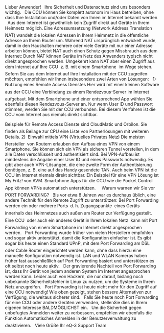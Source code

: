 Lieber Anwender!
 
Ihre Sicherheit und Datenschutz sind uns besonders wichtig.
 
Die CCU können Sie komplett autonom im Haus betreiben, ohne dass Ihre Installation und/oder Daten von Ihnen im Internet bekannt werden. 
 
Aus dem Internet ist gewöhnlich kein Zugriff direkt auf Geräte in Ihrem Heimnetz möglich. Eine Adressumsetzung (Network Address Translation  NAT) wandelt die lokalen Adressen in Ihrem Heimnetz in die öffentliche Adresse an Ihrem Router um. Während NAT ursprünglich entwickelt wurde, damit in den Haushalten mehrere oder viele Geräte mit nur einer Adresse arbeiten können, bietet NAT auch einen Schutz gegen Missbrauch aus dem Internet: Durch NAT können Geräte im Netz des Anwenders typisch nicht direkt angesprochen werden. Umgekehrt kann NAT aber einen Zugriff aus dem Internet auf Ihre CCU  z. B. mit einem Smartphone  im Wege stehen.
 
Sofern Sie aus dem Internet auf Ihre Installation mit der CCU zugreifen möchten, empfehlen wir Ihnen insbesondere zwei Arten von Lösungen:
 
1)  Nutzung eines Remote Access Dienstes
Hier wird mit einer kleinen Software aus der CCU eine Verbindung zu einem Rendezvous-Server im Internet aufgebaut. Mit dem Smartphone und einer entsprechend App wählen Sie ebenfalls diesen Rendezvous-Server an. Nur wenn User ID und Passwort stimmen, werden Sie mit der CCU verbunden. Bei diesem Verfahren ist die CCU vom Internet aus niemals direkt sichtbar.

Beispiele für Remote Access Dienste sind CloudMatic und Orbilon.
Sie finden als Beilage zur CPU eine Liste von Partnerlösungen mit weiteren Details.
2)  Einwahl mittels VPN (Virtuelles Privates Netz)
Die meisten Hersteller  von Routern erlauben den Aufbau eines VPN von einem Smartphone. Sie können sich ein VPN als sicheren Tunnel vorstellen, in dem alle Daten verschlüsselt und authentisiert sind. Bei VPN-Aufbau ist mindestens die Angabe einer User ID und eines Passworts notwendig. Es gibt aber auch VPN-Lösungen, die eine zweite Form der Authentisierung benötigen, z. B. eine auf das Handy gesendete TAN. Auch beim VPN ist die CCU im Internet niemals direkt sichtbar.
Ein Beispiel für eine VPN Lösung ist My Fritz! von AVM.
Smartphone Apps für die CCU wie die Pocket Control App können VPNs automatisch unterstützen.
 
 
Warum warnen wir Sie vor PORT FORWARDING?
 
Bis vor etwa 8 Jahren war es durchaus üblich, eine andere Technik für den Remote Zugriff zu unterstützen: Bei Port Forwarding werden ein oder mehrere Ports  d. h. Zugangspunkte  eines Geräts innerhalb des Heimnetzes auch außen am Router zur Verfügung gestellt. Eine CCU  oder auch ein anderes Gerät in Ihrem lokalen Netz  kann mit Port Forwarding von einem Smartphone im Internet direkt angesprochen werden.
 
Port Forwarding wurde früher von vielen Herstellern empfohlen und sogar aktiv unterstützt, damit die Konfiguration einfacher ist. Es gibt sogar bis heute einen Standard UPnP, mit dem Port Forwarding am DSL oder Cable Router eingerichtet werden kann, ohne dass hierzu eine manuelle Konfiguration notwendig ist. LAN und WLAN Kameras haben früher fast ausschließlich auf Port Forwarding basiert und unterstützen es oft selbst noch heute aktiv.
 
Der gravierende Nachteil von Port Forwarding ist, dass Ihr Gerät von jedem anderen System im Internet angesprochen werden kann. Leider auch von Hackern, die nur darauf, bislang noch unbekannte Sicherheitsfehler in Linux zu nutzen, um die Systeme in Ihrem Netz anzugreifen.
 
Port Forwarding ist heute nicht mehr für den Zugriff auf eine CCU notwendig! Wie oben gezeigt, stehen bessere Alternativen zur Verfügung, die weitaus sicherer sind.
 
Falls Sie heute noch Port Forwarding für eine CCU oder andere Geräten verwenden, stellenSie dies in Ihrem eigenen Interesse BALDMÖGLICHST ein.
 
Um die Sicherheit gegen unbefugtes Anmelden weiter zu verbessern, empfehlen wir ebenfalls die Funktion Automatisches Anmelden in der Benutzerverwaltung zu deaktivieren. 
 
Viele Grüße
Ihr eQ-3 Support Team 